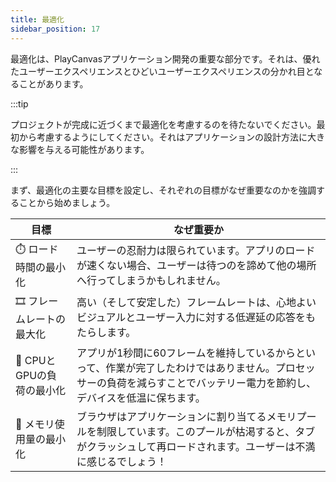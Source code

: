 ```yaml
---
title: 最適化
sidebar_position: 17
---
```


最適化は、PlayCanvasアプリケーション開発の重要な部分です。それは、優れたユーザーエクスペリエンスとひどいユーザーエクスペリエンスの分かれ目となることがあります。

:::tip

プロジェクトが完成に近づくまで最適化を考慮するのを待たないでください。最初から考慮するようにしてください。それはアプリケーションの設計方法に大きな影響を与える可能性があります。

:::

まず、最適化の主要な目標を設定し、それぞれの目標がなぜ重要なのかを強調することから始めましょう。

| 目標 | なぜ重要か |
| ---- | -------------- |
| ⏱️ ロード時間の最小化 | ユーザーの忍耐力は限られています。アプリのロードが速くない場合、ユーザーは待つのを諦めて他の場所へ行ってしまうかもしれません。 |
| 🎞️ フレームレートの最大化 | 高い（そして安定した）フレームレートは、心地よいビジュアルとユーザー入力に対する低遅延の応答をもたらします。 |
| 🔋 CPUとGPUの負荷の最小化 | アプリが1秒間に60フレームを維持しているからといって、作業が完了したわけではありません。プロセッサーの負荷を減らすことでバッテリー電力を節約し、デバイスを低温に保ちます。 |
| 🧠 メモリ使用量の最小化 | ブラウザはアプリケーションに割り当てるメモリプールを制限しています。このプールが枯渇すると、タブがクラッシュして再ロードされます。ユーザーは不満に感じるでしょう！ |
